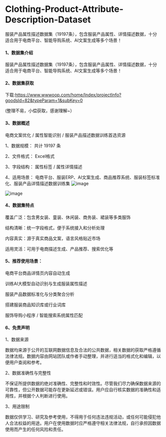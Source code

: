 # Clothing-Product-Attribute-Description-Dataset
服装产品属性描述数据集（19197条），包含服装产品属性、详情描述数据，十分适合用于电商平台、智能导购系统、AI文案生成等多个场景！
#### 1、数据集介绍

服装产品属性描述数据集（19197条），包含服装产品属性、详情描述数据，十分适合用于电商平台、智能导购系统、AI文案生成等多个场景！

#### 2、数据集获取

下载:https://www.wwwoop.com/home/Index/projectInfo?goodsId=82&typeParam=1&subKey=0

(整理不易，小偿获取，感谢理解~）

#### 3、数据概述

电商文案优化 / 属性智能识别 / 服装产品描述数据训练首选资源

1、数据规模： 共计 19197 条

2、文件格式： Excel格式

3、字段结构： 属性标签 / 属性详情描述

4、适用场景： 电商平台、服装ERP、AI文案生成、商品推荐系统、服装标签标准化、服装产品详情描述数据训练集
![image](https://github.com/user-attachments/assets/e07ea4cb-973b-4d9c-8238-2b9ab6c3bb96)

![image](https://github.com/user-attachments/assets/06ba1a7e-0287-4525-80e5-fb790a96be4a)

#### 4、数据集特点

覆盖广泛：包含男女装、童装、休闲装、商务装、裙装等多类服饰

结构清晰：统一字段格式，便于系统接入和分析处理

内容真实：源于真实商品文案，语言风格贴近市场

适用灵活：可用于电商描述生成、产品推荐、搜索优化等


#### 5、推荐使用场景：

电商平台商品详情页内容自动生成

训练AI大模型自动识别与生成服装属性描述

服装产品数据标准化与分类聚合分析

搭建服装商品知识库或行业词库

服饰导购小程序 / 智能搜索系统属性匹配

#### 6、免责声明
1、数据来源

数据均来源于公开的互联网数据信息及合法的公共数据，相关数据的获取严格遵循法律法规。数据内容由网站团队或作者手动整理，并进行适当的格式化和编辑，以便用户查阅和参考。

2、数据准确性与完整性

不保证所提供数据的绝对准确性、完整性和时效性。尽管我们尽力确保数据来源的可靠性，但公开数据可能存在更新延迟或错误。用户应自行核实数据的准确性和适用性，并根据个人判断进行使用。

3、用途限制

数据仅供学习、研究及参考使用，不得用于任何违法违规活动，或任何可能侵犯他人合法权益的用途。用户在使用数据时应严格遵守相关法律法规，自行承担因数据使用而产生的任何风险和责任。
